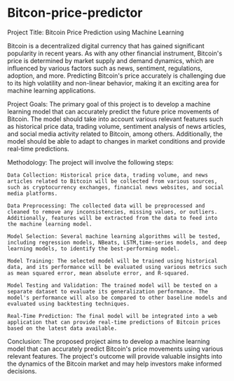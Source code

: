 # Bitcon-price-predictor

Project Title: Bitcoin Price Prediction using Machine Learning


Bitcoin is a decentralized digital currency that has gained significant popularity in recent years. As with any other financial instrument, Bitcoin's price is determined by market supply and demand dynamics, which are influenced by various factors such as news, sentiment, regulations, adoption, and more. Predicting Bitcoin's price accurately is challenging due to its high volatility and non-linear behavior, making it an exciting area for machine learning applications.

Project Goals:
The primary goal of this project is to develop a machine learning model that can accurately predict the future price movements of Bitcoin. The model should take into account various relevant features such as historical price data, trading volume, sentiment analysis of news articles, and social media activity related to Bitcoin, among others. Additionally, the model should be able to adapt to changes in market conditions and provide real-time predictions.

Methodology:
The project will involve the following steps:

    Data Collection: Historical price data, trading volume, and news articles related to Bitcoin will be collected from various sources, such as cryptocurrency exchanges, financial news websites, and social media platforms.

    Data Preprocessing: The collected data will be preprocessed and cleaned to remove any inconsistencies, missing values, or outliers. Additionally, features will be extracted from the data to feed into the machine learning model.

    Model Selection: Several machine learning algorithms will be tested, including regression models, NBeats, LSTM,time-series models, and deep learning models, to identify the best-performing model. 

    Model Training: The selected model will be trained using historical data, and its performance will be evaluated using various metrics such as mean squared error, mean absolute error, and R-squared.

    Model Testing and Validation: The trained model will be tested on a separate dataset to evaluate its generalization performance. The model's performance will also be compared to other baseline models and evaluated using backtesting techniques.

    Real-Time Prediction: The final model will be integrated into a web application that can provide real-time predictions of Bitcoin prices based on the latest data available.

Conclusion:
The proposed project aims to develop a machine learning model that can accurately predict Bitcoin's price movements using various relevant features. The project's outcome will provide valuable insights into the dynamics of the Bitcoin market and may help investors make informed decisions.
